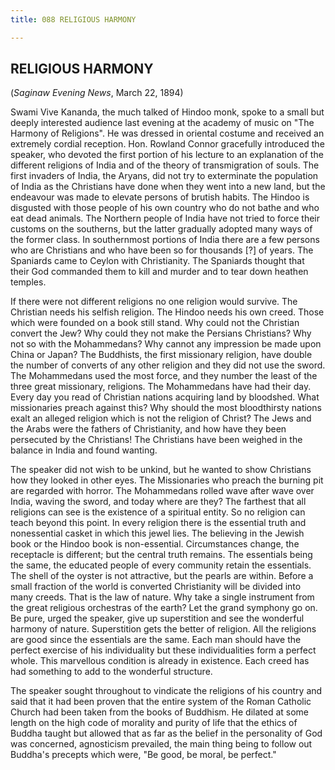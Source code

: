 ```yaml
---
title: 088 RELIGIOUS HARMONY

---
```

  

## RELIGIOUS HARMONY

(*Saginaw Evening News*, March 22, 1894)

Swami Vive Kananda, the much talked of Hindoo monk, spoke to a small but
deeply interested audience last evening at the academy of music on "The
Harmony of Religions". He was dressed in oriental costume and received
an extremely cordial reception. Hon. Rowland Connor gracefully
introduced the speaker, who devoted the first portion of his lecture to
an explanation of the different religions of India and of the theory of
transmigration of souls. The first invaders of India, the Aryans, did
not try to exterminate the population of India as the Christians have
done when they went into a new land, but the endeavour was made to
elevate persons of brutish habits. The Hindoo is disgusted with those
people of his own country who do not bathe and who eat dead animals. The
Northern people of India have not tried to force their customs on the
southerns, but the latter gradually adopted many ways of the former
class. In southernmost portions of India there are a few persons who are
Christians and who have been so for thousands \[?\] of years. The
Spaniards came to Ceylon with Christianity. The Spaniards thought that
their God commanded them to kill and murder and to tear down heathen
temples.

If there were not different religions no one religion would survive. The
Christian needs his selfish religion. The Hindoo needs his own creed.
Those which were founded on a book still stand. Why could not the
Christian convert the Jew? Why could they not make the Persians
Christians? Why not so with the Mohammedans? Why cannot any impression
be made upon China or Japan? The Buddhists, the first missionary
religion, have double the number of converts of any other religion and
they did not use the sword. The Mohammedans used the most force, and
they number the least of the three great missionary, religions. The
Mohammedans have had their day. Every day you read of Christian nations
acquiring land by bloodshed. What missionaries preach against this? Why
should the most bloodthirsty nations exalt an alleged religion which is
not the religion of Christ? The Jews and the Arabs were the fathers of
Christianity, and how have they been persecuted by the Christians! The
Christians have been weighed in the balance in India and found wanting.

The speaker did not wish to be unkind, but he wanted to show Christians
how they looked in other eyes. The Missionaries who preach the burning
pit are regarded with horror. The Mohammedans rolled wave after wave
over India, waving the sword, and today where are they? The farthest
that all religions can see is the existence of a spiritual entity. So no
religion can teach beyond this point. In every religion there is the
essential truth and nonessential casket in which this jewel lies. The
believing in the Jewish book or the Hindoo book is non-essential.
Circumstances change, the receptacle is different; but the central truth
remains. The essentials being the same, the educated people of every
community retain the essentials. The shell of the oyster is not
attractive, but the pearls are within. Before a small fraction of the
world is converted Christianity will be divided into many creeds. That
is the law of nature. Why take a single instrument from the great
religious orchestras of the earth? Let the grand symphony go on. Be
pure, urged the speaker, give up superstition and see the wonderful
harmony of nature. Superstition gets the better of religion. All the
religions are good since the essentials are the same. Each man should
have the perfect exercise of his individuality but these individualities
form a perfect whole. This marvellous condition is already in existence.
Each creed has had something to add to the wonderful structure.

The speaker sought throughout to vindicate the religions of his country
and said that it had been proven that the entire system of the Roman
Catholic Church had been taken from the books of Buddhism. He dilated at
some length on the high code of morality and purity of life that the
ethics of Buddha taught but allowed that as far as the belief in the
personality of God was concerned, agnosticism prevailed, the main thing
being to follow out Buddha's precepts which were, "Be good, be moral, be
perfect."